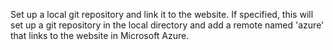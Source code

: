 Set up a local git repository and link it to the website.  If specified, this will set up a git repository in
the local directory and add a remote named 'azure' that links to the website in Microsoft Azure.
